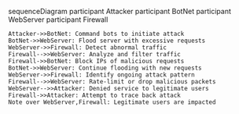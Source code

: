 sequenceDiagram
    participant Attacker
    participant BotNet
    participant WebServer
    participant Firewall

    Attacker->>BotNet: Command bots to initiate attack
    BotNet->>WebServer: Flood server with excessive requests
    WebServer->>Firewall: Detect abnormal traffic
    Firewall-->>WebServer: Analyze and filter traffic
    Firewall->>BotNet: Block IPs of malicious requests
    BotNet->>WebServer: Continue flooding with new requests
    WebServer->>Firewall: Identify ongoing attack pattern
    Firewall-->>WebServer: Rate-limit or drop malicious packets
    WebServer-->>Attacker: Denied service to legitimate users
    Firewall->>Attacker: Attempt to trace back attack
    Note over WebServer,Firewall: Legitimate users are impacted
```
